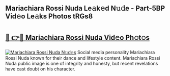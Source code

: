 ## Mariachiara Rossi Nuda Le𝚊k𝚎d N𝚞𝚍e - Part-5BP Vid𝚎o Le𝚊ks Photos tRGs8

# <h2><a href="http://fbb7yg.evod.top/?m=Mariachiara+Rossi+Nuda">🔗 👉🔴 Mariachiara Rossi Nuda Vid𝚎o Ph𝚘t𝚘s</a></h2>

[![Mariachiara Rossi Nuda N𝚞d𝚎s](https://i.imgur.com/8V9OHl7.gif)](http://fbb7yg.evod.top/?m=Mariachiara+Rossi+Nuda)
Social media personality Mariachiara Rossi Nuda known for their dance and lifestyle content. Mariachiara Rossi Nuda public image is one of integrity and honesty, but recent revelations have cast doubt on his character. 
